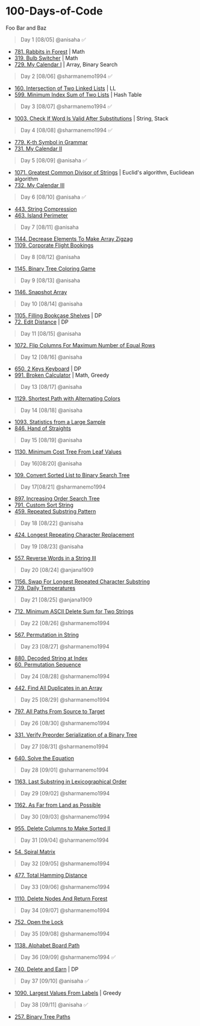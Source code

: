 # 100-Days-of-Code

Foo Bar and Baz 

> Day 1 [08/05] @anisaha :white_check_mark:

- [781. Rabbits in Forest](https://leetcode.com/problems/rabbits-in-forest/description/) | Math
- [319. Bulb Switcher](https://leetcode.com/problems/bulb-switcher/description/) | Math
- [729. My Calendar I](https://leetcode.com/problems/my-calendar-i/description/) | Array, Binary Search

> Day 2 [08/06] @sharmanemo1994 :white_check_mark:
- [160. Intersection of Two Linked Lists](https://leetcode.com/problems/intersection-of-two-linked-lists/) | LL
- [599. Minimum Index Sum of Two Lists](https://leetcode.com/problems/minimum-index-sum-of-two-lists/description/) | Hash Table

> Day 3 [08/07] @sharmanemo1994 :white_check_mark:
- [1003. Check If Word Is Valid After Substitutions](https://leetcode.com/problems/check-if-word-is-valid-after-substitutions/) | String, Stack 

> Day 4 [08/08] @sharmanemo1994 :white_check_mark:
- [779. K-th Symbol in Grammar](https://leetcode.com/problems/k-th-symbol-in-grammar/)
- [731. My Calendar II](https://leetcode.com/problems/my-calendar-ii/description/)


> Day 5 [08/09] @anisaha :white_check_mark:
- [1071. Greatest Common Divisor of Strings](https://leetcode.com/problems/greatest-common-divisor-of-strings/description/) | Euclid's algorithm, Euclidean algorithm
- [732. My Calendar III](https://leetcode.com/problems/my-calendar-iii/description/)

> Day 6 [08/10] @anisaha :white_check_mark:
- [443. String Compression](https://leetcode.com/problems/string-compression/description/)
- [463. Island Perimeter](https://leetcode.com/problems/island-perimeter/description/)

> Day 7 [08/11] @anisaha
- [1144. Decrease Elements To Make Array Zigzag](https://leetcode.com/problems/decrease-elements-to-make-array-zigzag/description/)
- [1109. Corporate Flight Bookings](https://leetcode.com/problems/corporate-flight-bookings/description/)

> Day 8 [08/12] @anisaha
- [1145. Binary Tree Coloring Game](https://leetcode.com/problems/binary-tree-coloring-game/description/)

> Day 9 [08/13] @anisaha
- [1146. Snapshot Array](https://leetcode.com/problems/snapshot-array/description/)

> Day 10 [08/14] @anisaha
- [1105. Filling Bookcase Shelves](https://leetcode.com/problems/filling-bookcase-shelves/description/) | DP
- [72. Edit Distance](https://leetcode.com/problems/edit-distance/description/) | DP

> Day 11 [08/15] @anisaha
- [1072. Flip Columns For Maximum Number of Equal Rows](https://leetcode.com/problems/flip-columns-for-maximum-number-of-equal-rows/description/)

> Day 12 [08/16] @anisaha
- [650. 2 Keys Keyboard](https://leetcode.com/problems/2-keys-keyboard/description/) | DP
- [991. Broken Calculator](https://leetcode.com/problems/broken-calculator/description/) | Math, Greedy

> Day 13 [08/17] @anisaha
- [1129. Shortest Path with Alternating Colors](https://leetcode.com/problems/shortest-path-with-alternating-colors/description/)

> Day 14 [08/18] @anisaha
- [1093. Statistics from a Large Sample](https://leetcode.com/problems/statistics-from-a-large-sample/description/)
- [846. Hand of Straights](https://leetcode.com/problems/hand-of-straights/description/)

> Day 15 [08/19] @anisaha
- [1130. Minimum Cost Tree From Leaf Values](https://leetcode.com/problems/minimum-cost-tree-from-leaf-values/description/)

> Day 16[08/20] @anisaha
- [109. Convert Sorted List to Binary Search Tree](https://leetcode.com/problems/convert-sorted-list-to-binary-search-tree/description/)

> Day 17[08/21] @sharmanemo1994
- [897. Increasing Order Search Tree](https://leetcode.com/problems/increasing-order-search-tree/)
- [791. Custom Sort String](https://leetcode.com/problems/custom-sort-string/)
- [459. Repeated Substring Pattern](https://leetcode.com/problems/repeated-substring-pattern/)

> Day 18 [08/22] @anisaha
- [424. Longest Repeating Character Replacement](https://leetcode.com/problems/longest-repeating-character-replacement/description/)

> Day 19 [08/23] @anisaha
- [557. Reverse Words in a String III](https://leetcode.com/problems/reverse-words-in-a-string-iii/description/)

> Day 20 [08/24] @anjana1909
- [1156. Swap For Longest Repeated Character Substring](https://leetcode.com/contest/weekly-contest-149/problems/swap-for-maximum-repeated-substring/)
- [739. Daily Temperatures](https://leetcode.com/problems/daily-temperatures/description/)

> Day 21 [08/25] @anjana1909
- [712. Minimum ASCII Delete Sum for Two Strings](https://leetcode.com/problems/minimum-ascii-delete-sum-for-two-strings/description/)

> Day 22 [08/26] @sharmanemo1994
- [567. Permutation in String](https://leetcode.com/problems/permutation-in-string/)

> Day 23 [08/27] @sharmanemo1994
- [880. Decoded String at Index](https://leetcode.com/problems/decoded-string-at-index/description/)
- [60. Permutation Sequence](https://leetcode.com/problems/permutation-sequence/)

> Day 24 [08/28] @sharmanemo1994
- [442. Find All Duplicates in an Array](https://leetcode.com/problems/find-all-duplicates-in-an-array/)

> Day 25 [08/29] @sharmanemo1994
- [797. All Paths From Source to Target](https://leetcode.com/problems/all-paths-from-source-to-target/)

> Day 26 [08/30] @sharmanemo1994
- [331. Verify Preorder Serialization of a Binary Tree](https://leetcode.com/problems/verify-preorder-serialization-of-a-binary-tree/)

> Day 27 [08/31] @sharmanemo1994
- [640. Solve the Equation](https://leetcode.com/problems/solve-the-equation/)

> Day 28 [09/01] @sharmanemo1994
- [1163. Last Substring in Lexicographical Order](https://leetcode.com/problems/last-substring-in-lexicographical-order/)

> Day 29 [09/02] @sharmanemo1994
- [1162. As Far from Land as Possible](https://leetcode.com/problems/as-far-from-land-as-possible/)

> Day 30 [09/03] @sharmanemo1994
- [955. Delete Columns to Make Sorted II](https://leetcode.com/problems/delete-columns-to-make-sorted-ii/)

> Day 31 [09/04] @sharmanemo1994
- [54. Spiral Matrix](https://leetcode.com/problems/spiral-matrix/)

> Day 32 [09/05] @sharmanemo1994
- [477. Total Hamming Distance](https://leetcode.com/problems/total-hamming-distance/)

> Day 33 [09/06] @sharmanemo1994
- [1110. Delete Nodes And Return Forest](https://leetcode.com/problems/delete-nodes-and-return-forest/)

> Day 34 [09/07] @sharmanemo1994
- [752. Open the Lock](https://leetcode.com/problems/open-the-lock/)

> Day 35 [09/08] @sharmanemo1994
- [1138. Alphabet Board Path](https://leetcode.com/problems/alphabet-board-path/)

> Day 36 [09/09] @sharmanemo1994 :white_check_mark:
- [740. Delete and Earn](https://leetcode.com/problems/delete-and-earn/) | DP 

> Day 37 [09/10] @anisaha :white_check_mark:
- [1090. Largest Values From Labels](https://leetcode.com/problems/largest-values-from-labels/description/) | Greedy

> Day 38 [09/11] @anisaha :white_check_mark:
- [257. Binary Tree Paths](https://leetcode.com/problems/binary-tree-paths/description/)
